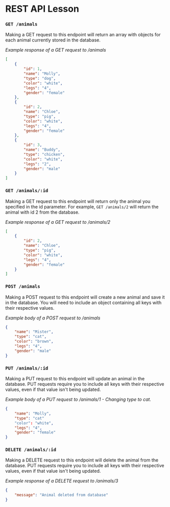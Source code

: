 # REST API Lesson

### `GET /animals`  
Making a GET request to this endpoint will return an array with objects for each animal currently stored in the database.

_Example response of a GET request to /animals_
```json
[
    {
        "id": 1,
        "name": "Molly",
        "type": "dog",
        "color": "white",
        "legs": "4",
        "gender": "female"
    },
    {
        "id": 2,
        "name": "Chloe",
        "type": "pig",
        "color": "white",
        "legs": "4",
        "gender": "female"
    },
    {
        "id": 3,
        "name": "Buddy",
        "type": "chicken",
        "color": "white",
        "legs": "2",
        "gender": "male"
    }
]
```
### `GET /animals/:id`  
Making a GET request to this endpoint will return only the animal you specified in the id parameter. For example, `GET /animals/2` will return the animal with id 2 from the database.  

_Example response of a GET request to /animals/2_
```json
[
    {
        "id": 2,
        "name": "Chloe",
        "type": "pig",
        "color": "white",
        "legs": "4",
        "gender": "female"
    }
]
```
### `POST /animals`  
Making a POST request to this endpoint will create a new animal and save it in the database. You will need to include an object containing all keys with their respective values.  

_Example body of a POST request to /animals_
```json
{
    "name": "Mister",
    "type": "cat",
    "color": "brown",
    "legs": "4",
    "gender": "male"
}
```
### `PUT /animals/:id`  
Making a PUT request to this endpoint will update an animal in the database. PUT requests require you to include all keys with their respective values, even if that value isn't being updated.  

_Example body of a PUT request to /animals/1 - Changing type to cat._
```json
{
    "name": "Molly",
    "type": "cat"
    "color": "white",
    "legs": "4",
    "gender": "female"
}
```
### `DELETE /animals/:id`  
Making a DELETE request to this endpoint will delete the animal from the database. PUT requests require you to include all keys with their respective values, even if that value isn't being updated.  

_Example response of a DELETE request to /animals/3_
```json
{
    "message": "Animal deleted from database"
}
```
